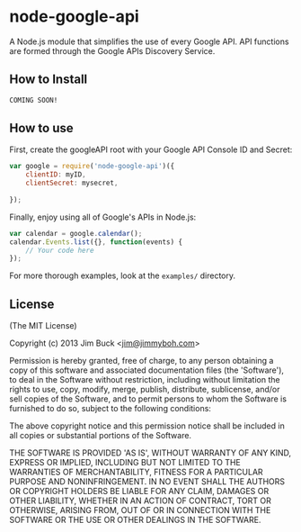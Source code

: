 # node-google-api

A Node.js module that simplifies the use of every Google API.  API functions are formed through the Google APIs Discovery Service.

## How to Install

```bash
COMING SOON!
```

## How to use

First, create the googleAPI root with your Google API Console ID and Secret:

```js
var google = require('node-google-api')({
	clientID: myID,
	clientSecret: mysecret,
	
});
```

Finally, enjoy using all of Google's APIs in Node.js:

```js
var calendar = google.calendar();
calendar.Events.list({}, function(events) {
	// Your code here
});
```

For more thorough examples, look at the `examples/` directory.


## License 

(The MIT License)

Copyright (c) 2013 Jim Buck &lt;jim@jimmyboh.com&gt;

Permission is hereby granted, free of charge, to any person obtaining
a copy of this software and associated documentation files (the
'Software'), to deal in the Software without restriction, including
without limitation the rights to use, copy, modify, merge, publish,
distribute, sublicense, and/or sell copies of the Software, and to
permit persons to whom the Software is furnished to do so, subject to
the following conditions:

The above copyright notice and this permission notice shall be
included in all copies or substantial portions of the Software.

THE SOFTWARE IS PROVIDED 'AS IS', WITHOUT WARRANTY OF ANY KIND,
EXPRESS OR IMPLIED, INCLUDING BUT NOT LIMITED TO THE WARRANTIES OF
MERCHANTABILITY, FITNESS FOR A PARTICULAR PURPOSE AND NONINFRINGEMENT.
IN NO EVENT SHALL THE AUTHORS OR COPYRIGHT HOLDERS BE LIABLE FOR ANY
CLAIM, DAMAGES OR OTHER LIABILITY, WHETHER IN AN ACTION OF CONTRACT,
TORT OR OTHERWISE, ARISING FROM, OUT OF OR IN CONNECTION WITH THE
SOFTWARE OR THE USE OR OTHER DEALINGS IN THE SOFTWARE.